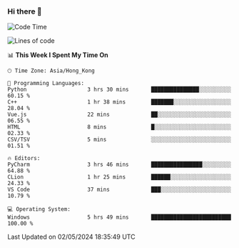 ### Hi there 👋

<!--
**RoiexLee/RoiexLee** is a ✨ _special_ ✨ repository because its `README.md` (this file) appears on your GitHub profile.

Here are some ideas to get you started:

- 🔭 I’m currently working on ...
- 🌱 I’m currently learning ...
- 👯 I’m looking to collaborate on ...
- 🤔 I’m looking for help with ...
- 💬 Ask me about ...
- 📫 How to reach me: ...
- 😄 Pronouns: ...
- ⚡ Fun fact: ...
-->

<!--START_SECTION:waka-->
![Code Time](http://img.shields.io/badge/Code%20Time-495%20hrs%204%20mins-blue)

![Lines of code](https://img.shields.io/badge/From%20Hello%20World%20I%27ve%20Written-37.3%20thousand%20lines%20of%20code-blue)

📊 **This Week I Spent My Time On** 

```text
🕑︎ Time Zone: Asia/Hong_Kong

💬 Programming Languages: 
Python                   3 hrs 30 mins       ███████████████░░░░░░░░░░   60.15 % 
C++                      1 hr 38 mins        ███████░░░░░░░░░░░░░░░░░░   28.04 % 
Vue.js                   22 mins             ██░░░░░░░░░░░░░░░░░░░░░░░   06.55 % 
HTML                     8 mins              █░░░░░░░░░░░░░░░░░░░░░░░░   02.33 % 
CSV/TSV                  5 mins              ░░░░░░░░░░░░░░░░░░░░░░░░░   01.51 % 

🔥 Editors: 
PyCharm                  3 hrs 46 mins       ████████████████░░░░░░░░░   64.88 % 
CLion                    1 hr 25 mins        ██████░░░░░░░░░░░░░░░░░░░   24.33 % 
VS Code                  37 mins             ███░░░░░░░░░░░░░░░░░░░░░░   10.79 % 

💻 Operating System: 
Windows                  5 hrs 49 mins       █████████████████████████   100.00 % 
```


 Last Updated on 02/05/2024 18:35:49 UTC
<!--END_SECTION:waka-->
